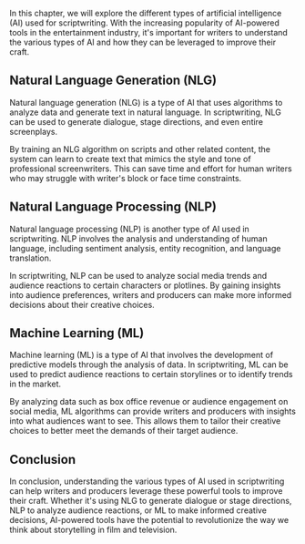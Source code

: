 
In this chapter, we will explore the different types of artificial intelligence (AI) used for scriptwriting. With the increasing popularity of AI-powered tools in the entertainment industry, it's important for writers to understand the various types of AI and how they can be leveraged to improve their craft.

Natural Language Generation (NLG)
---------------------------------

Natural language generation (NLG) is a type of AI that uses algorithms to analyze data and generate text in natural language. In scriptwriting, NLG can be used to generate dialogue, stage directions, and even entire screenplays.

By training an NLG algorithm on scripts and other related content, the system can learn to create text that mimics the style and tone of professional screenwriters. This can save time and effort for human writers who may struggle with writer's block or face time constraints.

Natural Language Processing (NLP)
---------------------------------

Natural language processing (NLP) is another type of AI used in scriptwriting. NLP involves the analysis and understanding of human language, including sentiment analysis, entity recognition, and language translation.

In scriptwriting, NLP can be used to analyze social media trends and audience reactions to certain characters or plotlines. By gaining insights into audience preferences, writers and producers can make more informed decisions about their creative choices.

Machine Learning (ML)
---------------------

Machine learning (ML) is a type of AI that involves the development of predictive models through the analysis of data. In scriptwriting, ML can be used to predict audience reactions to certain storylines or to identify trends in the market.

By analyzing data such as box office revenue or audience engagement on social media, ML algorithms can provide writers and producers with insights into what audiences want to see. This allows them to tailor their creative choices to better meet the demands of their target audience.

Conclusion
----------

In conclusion, understanding the various types of AI used in scriptwriting can help writers and producers leverage these powerful tools to improve their craft. Whether it's using NLG to generate dialogue or stage directions, NLP to analyze audience reactions, or ML to make informed creative decisions, AI-powered tools have the potential to revolutionize the way we think about storytelling in film and television.

